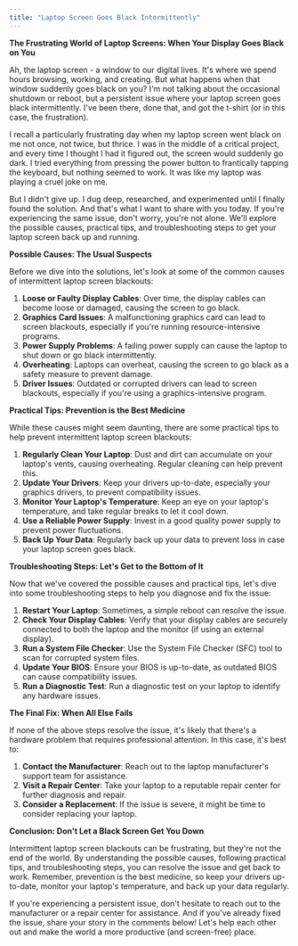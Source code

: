 ```yaml
---
title: "Laptop Screen Goes Black Intermittently"
---
```


**The Frustrating World of Laptop Screens: When Your Display Goes Black on You**

Ah, the laptop screen - a window to our digital lives. It's where we spend hours browsing, working, and creating. But what happens when that window suddenly goes black on you? I'm not talking about the occasional shutdown or reboot, but a persistent issue where your laptop screen goes black intermittently. I've been there, done that, and got the t-shirt (or in this case, the frustration).

I recall a particularly frustrating day when my laptop screen went black on me not once, not twice, but thrice. I was in the middle of a critical project, and every time I thought I had it figured out, the screen would suddenly go dark. I tried everything from pressing the power button to frantically tapping the keyboard, but nothing seemed to work. It was like my laptop was playing a cruel joke on me.

But I didn't give up. I dug deep, researched, and experimented until I finally found the solution. And that's what I want to share with you today. If you're experiencing the same issue, don't worry, you're not alone. We'll explore the possible causes, practical tips, and troubleshooting steps to get your laptop screen back up and running.

**Possible Causes: The Usual Suspects**

Before we dive into the solutions, let's look at some of the common causes of intermittent laptop screen blackouts:

1. **Loose or Faulty Display Cables**: Over time, the display cables can become loose or damaged, causing the screen to go black.
2. **Graphics Card Issues**: A malfunctioning graphics card can lead to screen blackouts, especially if you're running resource-intensive programs.
3. **Power Supply Problems**: A failing power supply can cause the laptop to shut down or go black intermittently.
4. **Overheating**: Laptops can overheat, causing the screen to go black as a safety measure to prevent damage.
5. **Driver Issues**: Outdated or corrupted drivers can lead to screen blackouts, especially if you're using a graphics-intensive program.

**Practical Tips: Prevention is the Best Medicine**

While these causes might seem daunting, there are some practical tips to help prevent intermittent laptop screen blackouts:

1. **Regularly Clean Your Laptop**: Dust and dirt can accumulate on your laptop's vents, causing overheating. Regular cleaning can help prevent this.
2. **Update Your Drivers**: Keep your drivers up-to-date, especially your graphics drivers, to prevent compatibility issues.
3. **Monitor Your Laptop's Temperature**: Keep an eye on your laptop's temperature, and take regular breaks to let it cool down.
4. **Use a Reliable Power Supply**: Invest in a good quality power supply to prevent power fluctuations.
5. **Back Up Your Data**: Regularly back up your data to prevent loss in case your laptop screen goes black.

**Troubleshooting Steps: Let's Get to the Bottom of It**

Now that we've covered the possible causes and practical tips, let's dive into some troubleshooting steps to help you diagnose and fix the issue:

1. **Restart Your Laptop**: Sometimes, a simple reboot can resolve the issue.
2. **Check Your Display Cables**: Verify that your display cables are securely connected to both the laptop and the monitor (if using an external display).
3. **Run a System File Checker**: Use the System File Checker (SFC) tool to scan for corrupted system files.
4. **Update Your BIOS**: Ensure your BIOS is up-to-date, as outdated BIOS can cause compatibility issues.
5. **Run a Diagnostic Test**: Run a diagnostic test on your laptop to identify any hardware issues.

**The Final Fix: When All Else Fails**

If none of the above steps resolve the issue, it's likely that there's a hardware problem that requires professional attention. In this case, it's best to:

1. **Contact the Manufacturer**: Reach out to the laptop manufacturer's support team for assistance.
2. **Visit a Repair Center**: Take your laptop to a reputable repair center for further diagnosis and repair.
3. **Consider a Replacement**: If the issue is severe, it might be time to consider replacing your laptop.

**Conclusion: Don't Let a Black Screen Get You Down**

Intermittent laptop screen blackouts can be frustrating, but they're not the end of the world. By understanding the possible causes, following practical tips, and troubleshooting steps, you can resolve the issue and get back to work. Remember, prevention is the best medicine, so keep your drivers up-to-date, monitor your laptop's temperature, and back up your data regularly.

If you're experiencing a persistent issue, don't hesitate to reach out to the manufacturer or a repair center for assistance. And if you've already fixed the issue, share your story in the comments below! Let's help each other out and make the world a more productive (and screen-free) place.